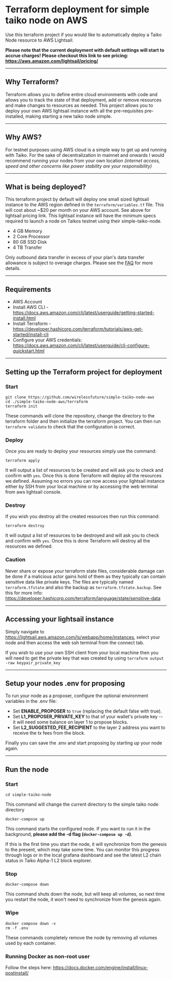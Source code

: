 # Terraform deployment for simple taiko node on AWS
Use this terraform project if you would like to automatically deploy a Taiko Node resource to AWS Lightsail.

**Please note that the current deployment with default settings will start to accrue charges! Please checkout
this link to see pricing: https://aws.amazon.com/lightsail/pricing/**

---

## Why Terraform?
Terraform allows you to define entire cloud environments with code and allows you to track the state of that deployment, add or remove resources and make changes to resources as needed. This project allows you to deploy your own AWS lightsail instance with all the pre-requisites pre-installed, making starting a new taiko node simple. 

---

## Why AWS?
For testnet purposes using AWS cloud is a simple way to get up and running with Taiko. For the sake of decentralization in mainnet and onwards I would recommend running your nodes from your own location *(internet access, speed and other concerns like power stability are your responsibility)*

---

## What is being deployed?
This terraform project by default will deploy one small sized lightsail instance to the AWS region defined in the `terraform/variables.tf` file. This will cost about ~$20 per month on your AWS account. See above for lightsail pricing link. This lightsail instance will have the minimum specs required to launch a node on Taikos testnet using their simple-taiko-node. 

- 4 GB Memory
- 2 Core Processor
- 80 GB SSD Disk
- 4 TB Transfer

Only outbound data transfer in excess of your plan's data transfer allowance is subject to overage charges. Please see the [FAQ](https://aws.amazon.com/lightsail/faq/) for more details. 

---

## Requirements
* AWS Account
* Install AWS CLI - https://docs.aws.amazon.com/cli/latest/userguide/getting-started-install.html
* Install Terraform - https://developer.hashicorp.com/terraform/tutorials/aws-get-started/install-cli
* Configure your AWS credentials: https://docs.aws.amazon.com/cli/latest/userguide/cli-configure-quickstart.html

---

## Setting up the Terraform project for deployment
### Start
```
git clone https://github.com/wirelessfuture/simple-taiko-node-aws
cd ./simple-taiko-node-aws/terraform
terraform init
```

These commands will clone the repository, change the directory to the terraform folder and then initialize the terraform project. You can then run `terraform validate` to check that the configuration is correct.

### Deploy
Once you are ready to deploy your resources simply use the command:
```
terraform apply
```

It will output a list of resources to be created and will ask you to check and confirm with `yes`. Once this is done Terraform will deploy all the resources we defined. Assuming no errors you can now access your lightsail instance either by SSH from your local machine or by accessing the web terminal from aws lightsail console. 

### Destroy
If you wish you destroy all the created resources then run this command:
```
terraform destroy
```

It will output a list of resources to be destroyed and will ask you to check and confirm with `yes`. Once this is done Terraform will destroy all the resources we defined.

### Caution
Never share or expose your terraform state files, considerable damage can be done if a malicious actor gains hold of them as they typically can contain sensitive data like private keys. The files are typically named `terraform.tfstate` and also the backup as `terraform.tfstate.backup`. See this for more info: https://developer.hashicorp.com/terraform/language/state/sensitive-data

---

## Accessing your lightsail instance
Simply navigate to https://lightsail.aws.amazon.com/ls/webapp/home/instances, select your node and then access the web ssh terminal from the connect tab.

If you wish to use your own SSH client from your local machine then you will need to get the private key that was created by using `terraform output -raw keypair_private_key`

---

## Setup your nodes .env for proposing
To run your node as a proposer, configure the optional environment variables in the .env file:

* Set **ENABLE_PROPOSER** to `true` (replacing the default false with true).
* Set **L1_PROPOSER_PRIVATE_KEY** to that of your wallet's private key -- it will need some balance on layer 1 to propose blocks.
* Set **L2_SUGGESTED_FEE_RECIPIENT** to the layer 2 address you want to receive the tx fees from the block.

Finally you can save the .env and start proposing by starting up your node again.

---

## Run the node
### Start
```
cd simple-taiko-node
```

This command will change the current directory to the simple taiko node directory

```
docker-compose up
```

This command starts the configured node. If you want to run it in the background, **please add the -d flag (`docker-compose up -d`)**.

If this is the first time you start the node, it will synchronize from the genesis to the present, which may take some time. You can monitor this progress through logs or in the local grafana dashboard and see the latest L2 chain status in Taiko Alpha-1 L2 block explorer.

### Stop
```
docker-compose down
```

This command shuts down the node, but will keep all volumes, so next time you restart the node, it won't need to synchronize from the genesis again.

### Wipe
```
docker compose down -v
rm -f .env
```

These commands completely remove the node by removing all volumes used by each container.

### Running Docker as non-root user
Follow the steps here: 
https://docs.docker.com/engine/install/linux-postinstall/ 